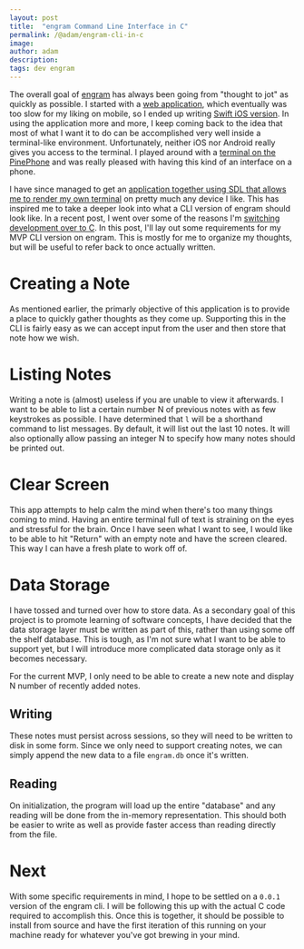 ```yaml
---
layout: post
title:  "engram Command Line Interface in C"
permalink: /@adam/engram-cli-in-c
image: 
author: adam
description:  
tags: dev engram
---
```


The overall goal of [engram](https://github.com/adamjberg/engram) has always been going from "thought to jot" as quickly as possible.  I started with a [web application](https://engram.xyzdigital.com/), which eventually was too slow for my liking on mobile, so I ended up writing [Swift iOS version](https://apps.apple.com/ca/app/engram/id1568952668).  In using the application more and more, I keep coming back to the idea that most of what I want it to do can be accomplished very well inside a terminal-like environment.  Unfortunately, neither iOS nor Android really gives you access to the terminal.  I played around with a [terminal on the PinePhone](https://twitter.com/devtails/status/1547387264346591232) and was really pleased with having this kind of an interface on a phone.

I have since managed to get an [application together using SDL that allows me to render my own terminal](https://twitter.com/devtails/status/1551278096292032512) on pretty much any device I like.  This has inspired me to take a deeper look into what a CLI version of engram should look like.  In a recent post, I went over some of the reasons I'm [switching development over to C](/@adam/switching-to-c-over-modern-programming-languages).  In this post, I'll lay out some requirements for my MVP CLI version on engram.  This is mostly for me to organize my thoughts, but will be useful to refer back to once actually written.

# Creating a Note

As mentioned earlier, the primarly objective of this application is to provide a place to quickly gather thoughts as they come up. Supporting this in the CLI is fairly easy as we can accept input from the user and then store that note how we wish.

# Listing Notes

Writing a note is (almost) useless if you are unable to view it afterwards. I want to be able to list a certain number N of previous notes with as few keystrokes as possible.  I have determined that `l` will be a shorthand command to list messages.  By default, it will list out the last 10 notes.  It will also optionally allow passing an integer N to specify how many notes should be printed out.

# Clear Screen

This app attempts to help calm the mind when there's too many things coming to mind.  Having an entire terminal full of text is straining on the eyes and stressful for the brain.  Once I have seen what I want to see, I would like to be able to hit "Return" with an empty note and have the screen cleared. This way I can have a fresh plate to work off of.

# Data Storage

I have tossed and turned over how to store data.  As a secondary goal of this project is to promote learning of software concepts, I have decided that the data storage layer must be written as part of this, rather than using some off the shelf database.  This is tough, as I'm not sure what I want to be able to support yet, but I will introduce more complicated data storage only as it becomes necessary.

For the current MVP, I only need to be able to create a new note and display N number of recently added notes.  

## Writing

These notes must persist across sessions, so they will need to be written to disk in some form.  Since we only need to support creating notes, we can simply append the new data to a file `engram.db` once it's written.  

## Reading

On initialization, the program will load up the entire "database" and any reading will be done from the in-memory representation.  This should both be easier to write as well as provide faster access than reading directly from the file.

# Next

With some specific requirements in mind, I hope to be settled on a `0.0.1` version of the engram cli.  I will be following this up with the actual C code required to accomplish this.  Once this is together, it should be possible to install from source and have the first iteration of this running on your machine ready for whatever you've got brewing in your mind.